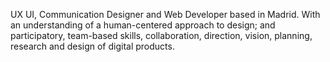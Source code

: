 UX UI, Communication Designer and Web Developer based in Madrid. With an understanding of a human-centered approach to design; and participatory, team-based skills, collaboration, direction, vision, planning, research and design of digital products.

<!---
mglnglxx/mglnglxx is a ✨ special ✨ repository because its `README.md` (this file) appears on your GitHub profile.
You can click the Preview link to take a look at your changes.
--->
